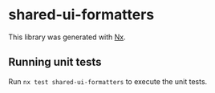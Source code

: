 # shared-ui-formatters

This library was generated with [Nx](https://nx.dev).

## Running unit tests

Run `nx test shared-ui-formatters` to execute the unit tests.
